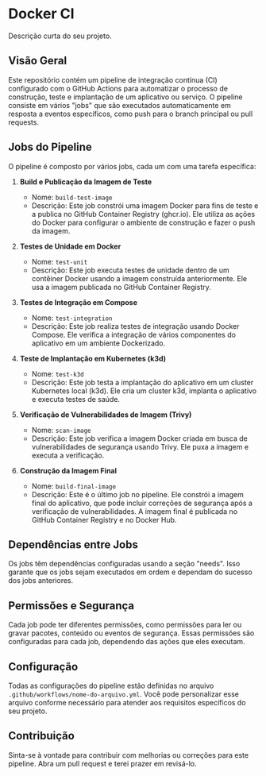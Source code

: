 
# Docker CI

Descrição curta do seu projeto.

## Visão Geral

Este repositório contém um pipeline de integração contínua (CI) configurado com o GitHub Actions para automatizar o processo de construção, teste e implantação de um aplicativo ou serviço. O pipeline consiste em vários "jobs" que são executados automaticamente em resposta a eventos específicos, como push para o branch principal ou pull requests.

## Jobs do Pipeline

O pipeline é composto por vários jobs, cada um com uma tarefa específica:

1. **Build e Publicação da Imagem de Teste**
   - Nome: `build-test-image`
   - Descrição: Este job constrói uma imagem Docker para fins de teste e a publica no GitHub Container Registry (ghcr.io). Ele utiliza as ações do Docker para configurar o ambiente de construção e fazer o push da imagem.

2. **Testes de Unidade em Docker**
   - Nome: `test-unit`
   - Descrição: Este job executa testes de unidade dentro de um contêiner Docker usando a imagem construída anteriormente. Ele usa a imagem publicada no GitHub Container Registry.

3. **Testes de Integração em Compose**
   - Nome: `test-integration`
   - Descrição: Este job realiza testes de integração usando Docker Compose. Ele verifica a integração de vários componentes do aplicativo em um ambiente Dockerizado.

4. **Teste de Implantação em Kubernetes (k3d)**
   - Nome: `test-k3d`
   - Descrição: Este job testa a implantação do aplicativo em um cluster Kubernetes local (k3d). Ele cria um cluster k3d, implanta o aplicativo e executa testes de saúde.

5. **Verificação de Vulnerabilidades de Imagem (Trivy)**
   - Nome: `scan-image`
   - Descrição: Este job verifica a imagem Docker criada em busca de vulnerabilidades de segurança usando Trivy. Ele puxa a imagem e executa a verificação.

6. **Construção da Imagem Final**
   - Nome: `build-final-image`
   - Descrição: Este é o último job no pipeline. Ele constrói a imagem final do aplicativo, que pode incluir correções de segurança após a verificação de vulnerabilidades. A imagem final é publicada no GitHub Container Registry e no Docker Hub.

## Dependências entre Jobs

Os jobs têm dependências configuradas usando a seção "needs". Isso garante que os jobs sejam executados em ordem e dependam do sucesso dos jobs anteriores.

## Permissões e Segurança

Cada job pode ter diferentes permissões, como permissões para ler ou gravar pacotes, conteúdo ou eventos de segurança. Essas permissões são configuradas para cada job, dependendo das ações que eles executam.

## Configuração

Todas as configurações do pipeline estão definidas no arquivo `.github/workflows/nome-do-arquivo.yml`. Você pode personalizar esse arquivo conforme necessário para atender aos requisitos específicos do seu projeto.

## Contribuição

Sinta-se à vontade para contribuir com melhorias ou correções para este pipeline. Abra um pull request e terei prazer em revisá-lo.
